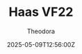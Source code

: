 ---
title: "Haas VF22"
meta_title: ""
description: "Haas VF22 2022 by SP Mod for Assetto Corsa, ready to race!"
date: 2025-05-09T12:56:00Z
thumb: pRRTaE0
mainimage: nfVJfPO
cargallery: [ "ljURgt6"]
categories: ["Car"]
author: "Theodora"
tags: ["Haas", "F1", "Formula 1", "Formula", "R2R", "SP Mod", "2022", "USA"]
draft: false
link: https://modsfire.com/J5zU7y0iIUoBP5m
zipsize: 160 MB
manu: Haas
championship: Formula 1
country: USA
year: 2022
class: Formula
drivetrain: RWD
engine: Ferrari 066/7
power: "-- whp"
torque: "--"
mass: "715"
speed: "--"
accel: "- seconds"
gb: 8-speed
creator: SP Mod
version: "v2"
csp: "0.2.6"
carname: "Haas VF22"
folder: "f1_2022_vf22"
livery: "Included"
r2r: 1
host: ModsFire
---